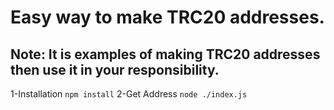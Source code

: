 # Easy way to make TRC20 addresses.
## Note: It is examples of making TRC20 addresses then use it in your responsibility.

1-Installation
`npm install`
2-Get Address
`node ./index.js`
